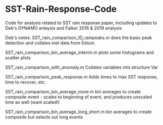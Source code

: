 # SST-Rain-Response-Code
Code for analysis related to SST rain response paper, including updates to Deb's DYNAMO anlaysis and Falkor 2016 &amp; 2019 analysis

Deb's notes:
SST_rain_comparison_ID_rainpeaks.m  does the basic peak detection and collates met data from Edson.

SST_rain_comparison_bin_average_interim.m   plots some histograms and scatter
plots

SST_rain_comparison_with_anomaly.m    Collates variables into structure Var

SST_rain_comparison_peak_response.m   Adds times to max SST response, time to
recover, etc.

SST_rain_comparison_bin_average_more.m   bin averages to create composite
event - scales to beginning of event, and produces unscaled time as well (want
scaled!)

SST_rain_comparison_bin_average_long_short.m   bin averages to create
composite but selects out long events
